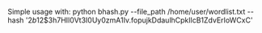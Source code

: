 Simple usage with:
python bhash.py --file_path /home/user/wordlist.txt --hash '$2b$12$3h7HIl0Vt3I0Uy0zmA1Iv.fopujkDdaulhCpkIlcB1ZdvErIoWCxC'
